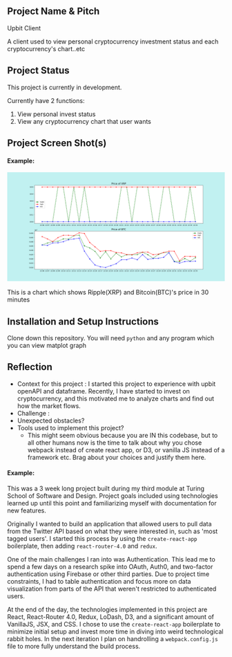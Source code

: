 ## Project Name & Pitch

Upbit Client

A client used to view personal cryptocurrency investment status and each cryptocurrency's chart..etc

## Project Status

This project is currently in development.

Currently have 2 functions:
1. View personal invest status
2. View any cryptocurrency chart that user wants

## Project Screen Shot(s)

#### Example:   

![alt text](https://github.com/jwchoi3120/cryptocurrency-project/blob/master/graph.png)

This is a chart which shows Ripple(XRP) and Bitcoin(BTC)'s price in 30 minutes

## Installation and Setup Instructions

Clone down this repository. You will need `python` and any program which you can view matplot graph

## Reflection

  - Context for this project : I started this project to experience with upbit openAPI and dataframe. Recently, I have started to invest on cryptocurrency, and this motivated me to analyze charts and find out how the market flows.
  - Challenge : 
  - Unexpected obstacles?
  - Tools used to implement this project?
      - This might seem obvious because you are IN this codebase, but to all other humans now is the time to talk about why you chose webpack instead of create react app, or D3, or vanilla JS instead of a framework etc. Brag about your choices and justify them here.  

#### Example:  

This was a 3 week long project built during my third module at Turing School of Software and Design. Project goals included using technologies learned up until this point and familiarizing myself with documentation for new features.  

Originally I wanted to build an application that allowed users to pull data from the Twitter API based on what they were interested in, such as 'most tagged users'. I started this process by using the `create-react-app` boilerplate, then adding `react-router-4.0` and `redux`.  

One of the main challenges I ran into was Authentication. This lead me to spend a few days on a research spike into OAuth, Auth0, and two-factor authentication using Firebase or other third parties. Due to project time constraints, I had to table authentication and focus more on data visualization from parts of the API that weren't restricted to authenticated users.

At the end of the day, the technologies implemented in this project are React, React-Router 4.0, Redux, LoDash, D3, and a significant amount of VanillaJS, JSX, and CSS. I chose to use the `create-react-app` boilerplate to minimize initial setup and invest more time in diving into weird technological rabbit holes. In the next iteration I plan on handrolling a `webpack.config.js` file to more fully understand the build process.

